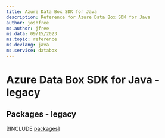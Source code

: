 ```yaml
---
title: Azure Data Box SDK for Java
description: Reference for Azure Data Box SDK for Java
author: joshfree
ms.author: jfree
ms.data: 09/15/2023
ms.topic: reference
ms.devlang: java
ms.service: databox
---
```

# Azure Data Box SDK for Java - legacy
## Packages - legacy
[!INCLUDE [packages](data-box-index.md)]